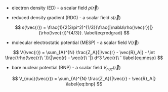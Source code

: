 * electron density (ED) - a scalar field $\rho(\vec{r})$

* reduced density gradient (RDG) - a scalar field $s(\vec{r})$

$$
s(\vec{r}) = \frac{1}{2(3\pi^2)^{1/3}}\frac{|\nabla\rho(\vec{r})|}{\rho(\vec{r})^{4/3}}.
\label{eq:redgrad}
$$

* molecular electrostatic potential (MESP) - a scalar field $V(\vec{r})$

$$
  V(\vec{r}) = \sum_{A}^{N} \frac{Z_A}{|\vec{r} - \vec{R}_A|} 
             - \int \frac{\rho(\vec{r}\ ')}{|\vec{r} - \vec{r}\ '|} d^3 \vec{r}\ '
  \label{eq:mesp}
$$

* bare nuclear potential (BNP) - a scalar field $V_{nuc}(\vec{r})$

$$
  V_{nuc}(\vec{r}) = \sum_{A}^{N} \frac{Z_A}{|\vec{r} - \vec{R}_A|} 
  \label{eq:bnp}
$$


